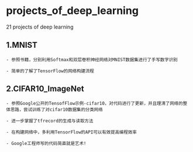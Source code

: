 # projects_of_deep_learning
21 projects of deep learning

## 1.MNIST
    
    - 参照书籍，分别利用Softmax和双层卷积神经网络对MNIST数据集进行了手写数字识别
    
    - 简单的了解了TensorFlow的网络构建流程

## 2.CIFAR10_ImageNet

    - 参照Google公开的TensofFlow示例-cifar10，对代码进行了更新，并且理清了网络的整体思路，尝试训练了对cifar10数据集的分类网络
    
    - 进一步掌握了tfrecord的生成与读取方法
    
    - 在构建网络中，多利用TensorFlow的API可以有效提高编程效率
    
    - Google工程师写的代码简直就是艺术!
